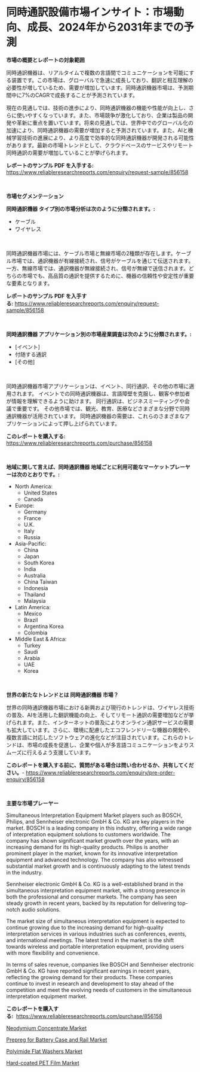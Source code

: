 <p><h1>同時通訳設備市場インサイト：市場動向、成長、2024年から2031年までの予測</h1></p><p><strong>市場の概要とレポートの対象範囲</strong></p>
<p><p>同時通訳機器は、リアルタイムで複数の言語間でコミュニケーションを可能にする装置です。この市場は、グローバルで急速に成長しており、翻訳と相互理解の必要性が増しているため、需要が増加しています。同時通訳機器市場は、予測期間中に7%のCAGRで成長することが予測されています。</p><p>現在の見通しでは、技術の進歩により、同時通訳機器の機能や性能が向上し、さらに使いやすくなっています。また、市場競争が激化しており、企業は製品の開発や革新に重点を置いています。将来の見通しでは、世界中でのグローバル化の加速により、同時通訳機器の需要が増加すると予測されています。また、AIと機械学習技術の進展により、より高度で効率的な同時通訳機器が開発される可能性があります。最新の市場トレンドとして、クラウドベースのサービスやリモート同時通訳の需要が増加していることが挙げられます。</p></p>
<p><strong>レポートのサンプル PDF を入手する:</strong> <a href="https://www.reliableresearchreports.com/enquiry/request-sample/856158">https://www.reliableresearchreports.com/enquiry/request-sample/856158</a></p>
<p>&nbsp;</p>
<p><strong>市場セグメンテーション</strong></p>
<p><strong>同時通訳機器 タイプ別の市場分析は次のように分類されます。:</strong></p>
<p><ul><li>ケーブル</li><li>ワイヤレス</li></ul></p>
<p>&nbsp;</p>
<p><p>同時通訳機器市場には、ケーブル市場と無線市場の2種類が存在します。ケーブル市場では、通訳機器が有線接続され、信号がケーブルを通じて伝送されます。一方、無線市場では、通訳機器が無線接続され、信号が無線で送信されます。どちらの市場でも、高品質の通訳を提供するために、機器の信頼性や安定性が重要な要素となります。</p></p>
<p><strong>レポートのサンプル PDF を入手する:</strong>&nbsp;<a href="https://www.reliableresearchreports.com/enquiry/request-sample/856158">https://www.reliableresearchreports.com/enquiry/request-sample/856158</a></p>
<p>&nbsp;</p>
<p><strong> 同時通訳機器 アプリケーション別の市場産業調査は次のように分類されます。:</strong></p>
<p><ul><li>[イベント]</li><li>付随する通訳</li><li>[その他]</li></ul></p>
<p>&nbsp;</p>
<p><p>同時通訳機器市場アプリケーションは、イベント、同行通訳、その他の市場に適用されます。 イベントでの同時通訳機器は、言語障壁を克服し、観客や参加者が情報を理解できるように助けます。 同行通訳は、ビジネスミーティングや会議で重要です。 その他市場では、観光、教育、医療などさまざまな分野で同時通訳機器が活用されています。 同時通訳機器の需要は、これらのさまざまなアプリケーションによって押し上げられています。</p></p>
<p><strong>このレポートを購入する:</strong>&nbsp; <a href="https://www.reliableresearchreports.com/purchase/856158">https://www.reliableresearchreports.com/purchase/856158</a></p>
<p>&nbsp;</p>
<p><strong>地域に関して言えば、同時通訳機器 地域ごとに利用可能なマーケットプレーヤーは次のとおりです。:</strong></p>
<p><ul>
    <li>
        North America:
        <ul>
            <li>United States</li>
            <li>Canada</li>
        </ul>
    </li>
    <li>
        Europe:
        <ul>
            <li>Germany</li>
            <li>France</li>
            <li>U.K.</li>
            <li>Italy</li>
            <li>Russia</li>
        </ul>
    </li>
    <li>
        Asia-Pacific:
        <ul>
            <li>China</li>
            <li>Japan</li>
            <li>South Korea</li>
            <li>India</li>
            <li>Australia</li>
            <li>China Taiwan</li>
            <li>Indonesia</li>
            <li>Thailand</li>
            <li>Malaysia</li>
        </ul>
    </li>
    <li>
        Latin America:
        <ul>
            <li>Mexico</li>
            <li>Brazil</li>
            <li>Argentina Korea</li>
            <li>Colombia</li>
        </ul>
    </li>
    <li>
        Middle East & Africa:
        <ul>
            <li>Turkey</li>
            <li>Saudi</li>
            <li>Arabia</li>
            <li>UAE</li>
            <li>Korea</li>
        </ul>
    </li>
    </ul></p>
<p>&nbsp;</p>
<p><strong>世界の新たなトレンドとは 同時通訳機器 市場？</strong></p>
<p><p>世界の同時通訳機器市場における新興および現行のトレンドは、ワイヤレス技術の普及、AIを活用した翻訳機能の向上、そしてリモート通訳の需要増加などが挙げられます。また、インターネットの普及によりオンライン通訳サービスの需要も拡大しています。さらに、環境に配慮したエコフレンドリーな機器の開発や、複数言語に対応したソフトウェアの進化などが注目されています。これらのトレンドは、市場の成長を促進し、企業や個人が多言語コミュニケーションをよりスムーズに行えるよう支援しています。</p></p>
<p><strong>このレポートを購入する前に、質問がある場合は問い合わせるか、共有してください。</strong>- <a href="https://www.reliableresearchreports.com/enquiry/pre-order-enquiry/856158">https://www.reliableresearchreports.com/enquiry/pre-order-enquiry/856158</a></p>
<p>&nbsp;</p>
<p><strong>主要な市場プレーヤー</strong></p>
<p><p>Simultaneous Interpretation Equipment Market players such as BOSCH, Philips, and Sennheiser electronic GmbH & Co. KG are key players in the market. BOSCH is a leading company in this industry, offering a wide range of interpretation equipment solutions to customers worldwide. The company has shown significant market growth over the years, with an increasing demand for its high-quality products. Philips is another prominent player in the market, known for its innovative interpretation equipment and advanced technology. The company has also witnessed substantial market growth and is continuously adapting to the latest trends in the industry.</p><p>Sennheiser electronic GmbH & Co. KG is a well-established brand in the simultaneous interpretation equipment market, with a strong presence in both the professional and consumer markets. The company has seen steady growth in recent years, backed by its reputation for delivering top-notch audio solutions.</p><p>The market size of simultaneous interpretation equipment is expected to continue growing due to the increasing demand for high-quality interpretation services in various industries such as conferences, events, and international meetings. The latest trend in the market is the shift towards wireless and portable interpretation equipment, providing users with more flexibility and convenience.</p><p>In terms of sales revenue, companies like BOSCH and Sennheiser electronic GmbH & Co. KG have reported significant earnings in recent years, reflecting the growing demand for their products. These companies continue to invest in research and development to stay ahead of the competition and meet the evolving needs of customers in the simultaneous interpretation equipment market.</p></p>
<p><strong>このレポートを購入する:</strong>&nbsp;&nbsp;<a href="https://www.reliableresearchreports.com/purchase/856158">https://www.reliableresearchreports.com/purchase/856158</a></p>
<p><p><a href="https://github.com/Alonsoolds3wq1d81czn8rbol/Market-Research-Report-List-1/blob/main/neodymium-concentrate-market.md">Neodymium Concentrate Market</a></p><p><a href="https://github.com/yemakinde/Market-Research-Report-List-1/blob/main/prepreg-for-battery-case-and-rail-market.md">Prepreg for Battery Case and Rail Market</a></p><p><a href="https://github.com/bmorecock/Market-Research-Report-List-2/blob/main/polyimide-flat-washers-market.md">Polyimide Flat Washers Market</a></p><p><a href="https://github.com/jsmusil/Market-Research-Report-List-2/blob/main/hard-coated-pet-film-market.md">Hard-coated PET Film Market</a></p></p>